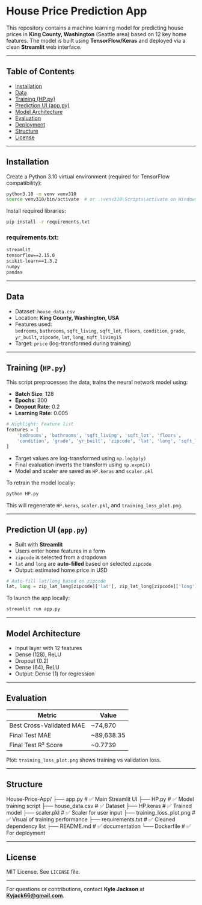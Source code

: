 # House Price Prediction App

This repository contains a machine learning model for predicting house prices in **King County, Washington** (Seattle area) based on 12 key home features. The model is built using **TensorFlow/Keras** and deployed via a clean **Streamlit** web interface.

---

## Table of Contents
- [Installation](#installation)
- [Data](#data)
- [Training (HP.py)](#training-hppy)
- [Prediction UI (app.py)](#prediction-ui-apppy)
- [Model Architecture](#model-architecture)
- [Evaluation](#evaluation)
- [Deployment](#deployment)
- [Structure](#structure)
- [License](#license)

---

##  Installation

Create a Python 3.10 virtual environment (required for TensorFlow compatibility):

```bash
python3.10 -m venv venv310
source venv310/bin/activate  # or .\venv310\Scripts\activate on Windows
```

Install required libraries:

```bash
pip install -r requirements.txt
```

### requirements.txt:
```txt
streamlit
tensorflow==2.15.0
scikit-learn==1.3.2
numpy
pandas
```

---

## Data

- Dataset: `house_data.csv`
- Location: **King County, Washington, USA**
- Features used:  
  `bedrooms`, `bathrooms`, `sqft_living`, `sqft_lot`, `floors`, `condition`, `grade`, `yr_built`, `zipcode`, `lat`, `long`, `sqft_living15`
- Target: `price` (log-transformed during training)

---

## Training (`HP.py`)

This script preprocesses the data, trains the neural network model using:
- **Batch Size**: 128
- **Epochs**: 300
- **Dropout Rate**: 0.2
- **Learning Rate**: 0.005

```python
# Highlight: Feature list
features = [
    'bedrooms', 'bathrooms', 'sqft_living', 'sqft_lot', 'floors',
    'condition', 'grade', 'yr_built', 'zipcode', 'lat', 'long', 'sqft_living15'
]
```

- Target values are log-transformed using `np.log1p(y)`
- Final evaluation inverts the transform using `np.expm1()`
- Model and scaler are saved as `HP.keras` and `scaler.pkl`

To retrain the model locally:
```bash
python HP.py
```
This will regenerate `HP.keras`, `scaler.pkl`, and `training_loss_plot.png`.

---

## Prediction UI (`app.py`)

- Built with **Streamlit**
- Users enter home features in a form
- `zipcode` is selected from a dropdown
- `lat` and `long` are **auto-filled** based on selected `zipcode`
- Output: estimated home price in USD

```python
# Auto-fill lat/long based on zipcode
lat, long = zip_lat_long[zipcode]['lat'], zip_lat_long[zipcode]['long']
```

To launch the app locally:
```bash
streamlit run app.py
```

---

## Model Architecture
- Input layer with 12 features
- Dense (128), ReLU
- Dropout (0.2)
- Dense (64), ReLU
- Output: Dense (1) for regression

---

## Evaluation

| Metric | Value |
|--------|-------|
| Best Cross-Validated MAE | ~74,870 |
| Final Test MAE | ~89,638.35 |
| Final Test R² Score | ~0.7739 |

Plot: `training_loss_plot.png` shows training vs validation loss.

---

## Structure

House-Price-App/
├── app.py                  # ✅ Main Streamlit UI
├── HP.py                   # ✅ Model training script
├── house_data.csv          # ✅ Dataset
├── HP.keras                # ✅ Trained model
├── scaler.pkl              # ✅ Scaler for user input
├── training_loss_plot.png  # ✅ Visual of training performance
├── requirements.txt        # ✅ Cleaned dependency list
├── README.md               # ✅ documentation
└── Dockerfile              # ✅ For deployment

---

## License

MIT License. See `LICENSE` file.

---

For questions or contributions, contact **Kyle Jackson** at **Kyjack66@gmail.com**.

